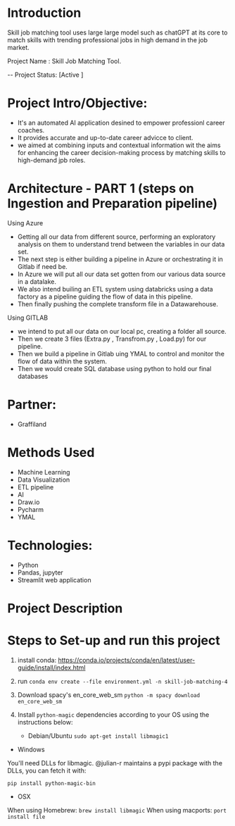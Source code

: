 # Introduction
Skill job matching tool uses large large model such as chatGPT at its core to match skills with trending professional jobs in high demand in the job market.


Project Name :  Skill Job Matching Tool.


-- Project Status: [Active ]


# Project Intro/Objective:
- It's an automated AI application desined to empower professionl career coaches. 
- It provides accurate and up-to-date career advicce to client. 
- we aimed at combining inputs and contextual information wit the aims for enhancing the career decision-making process by matching skills to high-demand jpb roles.

# Architecture - PART 1 (steps on Ingestion and Preparation pipeline)
Using Azure
- Getting all our data from different source, performing an exploratory analysis on them to understand trend between the variables in our data set.
- The next step is either building a pipeline in Azure or orchestrating it in Gitlab if need be. 
- In Azure we will put all our data set gotten from our various data source in a datalake. 
- We also intend builing an ETL system using databricks using a data factory as a pipeline guiding the flow of data in this pipeline. 
- Then finally pushing the complete transform file in a Datawarehouse.

Using GITLAB
- we intend to put all our data on our local pc, creating a folder all source. 
- Then we create 3 files (Extra.py , Transfrom.py , Load.py) for our pipeline.
- Then we build a pipeline in Gitlab uing YMAL to control and monitor the flow of data within the system.
- Then we would create SQL database using python to hold our final databases


# Partner:

- Graffiland


# Methods Used
- Machine Learning
- Data Visualization
- ETL pipeline
- AI 
- Draw.io
- Pycharm
- YMAL


# Technologies:
  - Python
  - Pandas, jupyter
  - Streamlit web application

# Project Description


# Steps to Set-up and run this project 
1. install conda: https://conda.io/projects/conda/en/latest/user-guide/install/index.html
2. run `conda env create --file environment.yml -n skill-job-matching-4`
3. Download spacy's en_core_web_sm `python -m spacy download en_core_web_sm`
4. Install `python-magic` dependencies according to your OS using the instructions below:

   - Debian/Ubuntu
  `sudo apt-get install libmagic1`
  
  - Windows
  
  You'll need DLLs for libmagic. @julian-r maintains a pypi package with the DLLs, you can fetch it with:

   `pip install python-magic-bin`
   
  - OSX
  
  When using Homebrew: `brew install libmagic`
  When using macports: `port install file`
